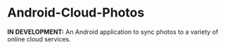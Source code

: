 Android-Cloud-Photos
====================

**IN DEVELOPMENT:** An Android application to sync photos to a variety of online cloud services.
